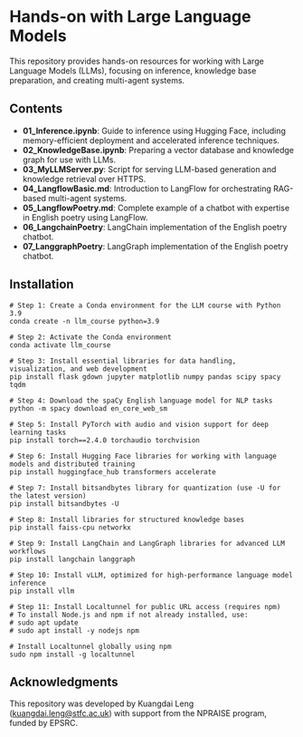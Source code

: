 # Hands-on with Large Language Models

This repository provides hands-on resources for working with Large Language Models (LLMs), focusing on inference, knowledge base preparation, 
and creating multi-agent systems.

## Contents
- **01_Inference.ipynb**: Guide to inference using Hugging Face, including memory-efficient deployment and accelerated inference techniques.
- **02_KnowledgeBase.ipynb**: Preparing a vector database and knowledge graph for use with LLMs.
- **03_MyLLMServer.py**: Script for serving LLM-based generation and knowledge retrieval over HTTPS.
- **04_LangflowBasic.md**: Introduction to LangFlow for orchestrating RAG-based multi-agent systems.
- **05_LangflowPoetry.md**: Complete example of a chatbot with expertise in English poetry using LangFlow.
- **06_LangchainPoetry**: LangChain implementation of the English poetry chatbot.
- **07_LanggraphPoetry**: LangGraph implementation of the English poetry chatbot.

## Installation

```shell
# Step 1: Create a Conda environment for the LLM course with Python 3.9
conda create -n llm_course python=3.9

# Step 2: Activate the Conda environment
conda activate llm_course

# Step 3: Install essential libraries for data handling, visualization, and web development
pip install flask gdown jupyter matplotlib numpy pandas scipy spacy tqdm

# Step 4: Download the spaCy English language model for NLP tasks
python -m spacy download en_core_web_sm

# Step 5: Install PyTorch with audio and vision support for deep learning tasks
pip install torch==2.4.0 torchaudio torchvision

# Step 6: Install Hugging Face libraries for working with language models and distributed training
pip install huggingface_hub transformers accelerate

# Step 7: Install bitsandbytes library for quantization (use -U for the latest version)
pip install bitsandbytes -U

# Step 8: Install libraries for structured knowledge bases
pip install faiss-cpu networkx

# Step 9: Install LangChain and LangGraph libraries for advanced LLM workflows
pip install langchain langgraph

# Step 10: Install vLLM, optimized for high-performance language model inference
pip install vllm

# Step 11: Install Localtunnel for public URL access (requires npm)
# To install Node.js and npm if not already installed, use:
# sudo apt update
# sudo apt install -y nodejs npm

# Install Localtunnel globally using npm
sudo npm install -g localtunnel
```

## Acknowledgments
This repository was developed by Kuangdai Leng (kuangdai.leng@stfc.ac.uk) with support from the NPRAISE program, funded by EPSRC.
